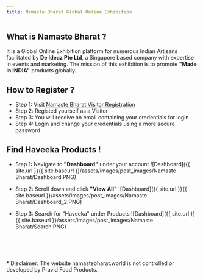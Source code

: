 ```yaml
---
title: Namaste Bharat Global Online Exhibition
---
```

## What is Namaste Bharat ?

It is a Global Online Exhibition platform for numerous Indian Artisans facilitated by **De Ideaz Pte Ltd**, a Singapore based company with expertise in events and marketing. The mission of this exhibition is to promote **"Made in INDIA"** products globally.

## How to Register ?

- Step 1: Visit [Namaste Bharat Visitor Registration](https://namastebharat.world/buttons-for-visitor-registration-visitor-guide/)
- Step 2: Registed yourself as a Visitor
- Step 3: You will receive an email containing your credentials for login
- Step 4: Login and change your credentials using a more secure password

## Find Haveeka Products !
- Step 1: Navigate to **"Dashboard"** under your account
![Dashboard]({{ site.url }}{{ site.baseurl }}/assets/images/post_images/Namaste Bharat/Dashboard.PNG)

- Step 2: Scroll down and click **"View All"**
![Dashboard]({{ site.url }}{{ site.baseurl }}/assets/images/post_images/Namaste Bharat/Dashboard_2.PNG)

- Step 3: Search for "Haveeka" under Products
![Dashboard]({{ site.url }}{{ site.baseurl }}/assets/images/post_images/Namaste Bharat/Search.PNG)
<br>
<br>
<br>

\* Disclaimer: The website namastebharat.world is not controlled or developed by Pravid Food Products.